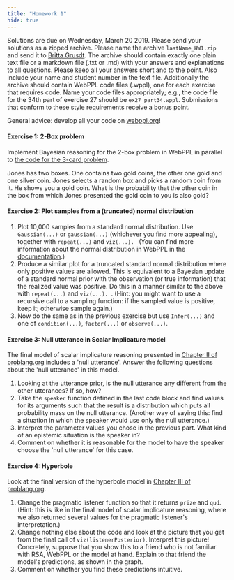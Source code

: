 ```yaml
---
title: "Homework 1"
hide: true
---
```


<script src="https://cdn.mathjax.org/mathjax/latest/MathJax.js?config=TeX-AMS-MML_HTMLorMML" type="text/javascript"></script>

<link rel="stylesheet" href="https://s3-us-west-2.amazonaws.com/cdn.webppl.org/webppl-editor-1.0.9.css">
<link rel="stylesheet" href="https://s3-us-west-2.amazonaws.com/cdn.webppl.org/webppl-viz-0.7.11.css">
<link rel="stylesheet" href="https://yui.yahooapis.com/pure/0.6.0/pure-min.css">
<script src="https://code.jquery.com/jquery-2.1.4.min.js"></script>
<script src="https://s3-us-west-2.amazonaws.com/cdn.webppl.org/webppl-editor-1.0.9.js"></script>
<script src="https://s3-us-west-2.amazonaws.com/cdn.webppl.org/webppl-viz-0.7.11.js"></script>
<script src="https://s3-us-west-2.amazonaws.com/cdn.webppl.org/webppl-v0.9.7.js" defer async></script>

Solutions are due on Wednesday, March 20 2019. Please send your solutions as a zipped archive. Please name the archive `lastName_HW1.zip` and send it to [Britta Grusdt](mailto:bgrusdt@gmail.com). The archive should contain exactly one plain text file or a markdown file (.txt or .md) with your answers and explanations to all questions. Please keep all your answers short and to the point. Also include your name and student number in the text file. Additionally the archive should contain WebPPL code files (.wppl), one for each exercise that requires code. Name your code files appropriately; e.g., the code file for the 34th part of exercise 27 should be `ex27_part34.wppl`. Submissions that conform to these style requirements receive a bonus point. 

General advice: develop all your code on [webppl.org](webppl.org)!

#### Exercise 1: 2-Box problem

Implement Bayesian reasoning for the 2-box problem in WebPPL in parallel to [the code for the 3-card problem](https://michael-franke.github.io/probLang/chapters/app-01-probability.html).

Jones has two boxes. One contains two gold coins, the other one gold and one silver coin. Jones selects a random box and picks a random coin from it. He shows you a gold coin. What is the probability that the other coin in the box from which Jones presented the gold coin to you is also gold?

#### Exercise 2: Plot samples from a (truncated) normal distribution

1. Plot 10,000 samples from a standard normal distribution. Use `Gaussian(...)` or `gaussian(...)` (whichever you find more appealing), together with `repeat(...)` and `viz(...). ` (You can find more information about the normal distribution in WebPPL in the [documentation](http://docs.webppl.org/en/master/distributions.html).)
2. Produce a similar plot for a truncated standard normal distribution where only positive values are allowed. This is equivalent to a Bayesian update of a standard normal prior with the observation (or true information) that the realized value was positive. Do this in a manner similar to the above with `repeat(...)` and `viz(...). `. (Hint: you might want to use a recursive call to a sampling function: if the sampled value is positive, keep it; otherwise sample again.) 
3. Now do the same as in the previous exercise but use `Infer(...)` and one of `condition(...)`, `factor(...)` or `observe(...)`.

#### Exercise 3: Null utterance in Scalar Implicature model

The final model of scalar implicature reasoning presented in [Chapter II of problang.org](http://www.problang.org/chapters/02-pragmatics.html) includes a 'null utterance'. Answer the following questions about the 'null utterance' in this model.

1. Looking at the utterance prior, is the null utterance any different from the other utterances? If so, how?
2. Take the `speaker` function defined in the last code block and find values for its arguments such that the result is a distribution which puts all probability mass on the null utterance. (Another way of saying this: find a situation in which the speaker would use only the null utterance.)
3. Interpret the parameter values you chose in the previous part. What kind of an epistemic situation is the speaker in?
4. Comment on whether it is reasonable for the model to have the speaker choose the 'null utterance' for this case.

#### Exercise 4: Hyperbole

Look at the final version of the hyperbole model in [Chapter III of problang.org](http://www.problang.org/chapters/03-nonliteral.html).

1. Change the pragmatic listener function so that it returns `prize` and `qud`. (Hint: this is  like in the final model of scalar implicature reasoning, where we also returned several values for the pragmatic listener's interpretation.)
2. Change nothing else about the code and look at the picture that you get from the final call of `viz(listenerPosterior)`. Interpret this picture! Concretely, suppose that you show this to a friend who is not familiar with RSA, WebPPL or the model at hand. Explain to that friend the model's predictions, as shown in the graph.
3. Comment on whether you find these predictions intuitive.
